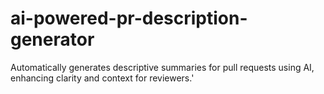 # ai-powered-pr-description-generator
Automatically generates descriptive summaries for pull requests using AI, enhancing clarity and context for reviewers.'

